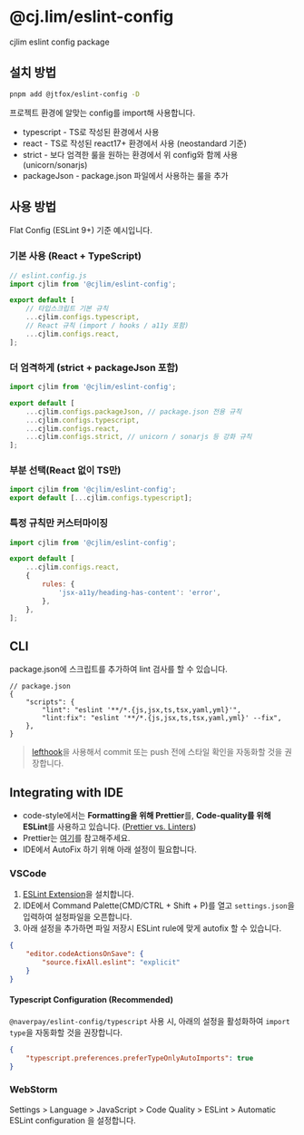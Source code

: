 # @cj.lim/eslint-config

cjlim eslint config package

## 설치 방법

```bash
pnpm add @jtfox/eslint-config -D
```

프로젝트 환경에 알맞는 config를 import해 사용합니다.

- typescript - TS로 작성된 환경에서 사용
- react - TS로 작성된 react17+ 환경에서 사용 (neostandard 기준)
- strict - 보다 엄격한 룰을 원하는 환경에서 위 config와 함께 사용 (unicorn/sonarjs)
- packageJson - package.json 파일에서 사용하는 룰을 추가

## 사용 방법

Flat Config (ESLint 9+) 기준 예시입니다.

### 기본 사용 (React + TypeScript)

```js
// eslint.config.js
import cjlim from '@cjlim/eslint-config';

export default [
    // 타입스크립트 기본 규칙
    ...cjlim.configs.typescript,
    // React 규칙 (import / hooks / a11y 포함)
    ...cjlim.configs.react,
];
```

### 더 엄격하게 (strict + packageJson 포함)

```js
import cjlim from '@cjlim/eslint-config';

export default [
    ...cjlim.configs.packageJson, // package.json 전용 규칙
    ...cjlim.configs.typescript,
    ...cjlim.configs.react,
    ...cjlim.configs.strict, // unicorn / sonarjs 등 강화 규칙
];
```

### 부분 선택(React 없이 TS만)

```js
import cjlim from '@cjlim/eslint-config';
export default [...cjlim.configs.typescript];
```

### 특정 규칙만 커스터마이징

```js
import cjlim from '@cjlim/eslint-config';

export default [
    ...cjlim.configs.react,
    {
        rules: {
            'jsx-a11y/heading-has-content': 'error',
        },
    },
];
```

## CLI

package.json에 스크립트를 추가하여 lint 검사를 할 수 있습니다.

```jsonc
// package.json
{
    "scripts": {
        "lint": "eslint '**/*.{js,jsx,ts,tsx,yaml,yml}'",
        "lint:fix": "eslint '**/*.{js,jsx,ts,tsx,yaml,yml}' --fix",
    },
}
```

> [lefthook](https://github.com/evilmartians/lefthook)을 사용해서 commit 또는 push 전에 스타일 확인을 자동화할 것을 권장합니다.

## Integrating with IDE

- code-style에서는 **Formatting을 위해 Prettier**를, **Code-quality를 위해 ESLint**를 사용하고 있습니다. ([Prettier vs. Linters](https://prettier.io/docs/en/comparison))
- Prettier는 [여기](../prettier-config/README.md)를 참고해주세요.
- IDE에서 AutoFix 하기 위해 아래 설정이 필요합니다.

### VSCode

1. [ESLint Extension](https://marketplace.visualstudio.com/items?itemName=dbaeumer.vscode-eslint)을 설치합니다.
2. IDE에서 Command Palette(CMD/CTRL + Shift + P)를 열고 `settings.json`을 입력하여 설정파일을 오픈합니다.
3. 아래 설정을 추가하면 파일 저장시 ESLint rule에 맞게 autofix 할 수 있습니다.

```json
{
    "editor.codeActionsOnSave": {
        "source.fixAll.eslint": "explicit"
    }
}
```

#### Typescript Configuration (Recommended)

`@naverpay/eslint-config/typescript` 사용 시, 아래의 설정을 활성화하여 `import type`을 자동화할 것을 권장합니다.

```json
{
    "typescript.preferences.preferTypeOnlyAutoImports": true
}
```

### WebStorm

Settings > Language > JavaScript > Code Quality > ESLint > Automatic ESLint configuration 을 설정합니다.
